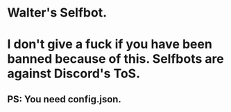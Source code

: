 # Walter's Selfbot.
# I don't give a fuck if you have been banned because of this. Selfbots are against Discord's ToS.
## PS: You need config.json.
